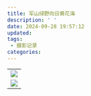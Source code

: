 ```yaml
---
title: 军山绿野向日葵花海
description: ' '
date: 2024-09-28 19:57:12
updated:
tags:
 - 摄影记录
categories:
---
```

<table>
   <tr>
        <td ><center><img src="https://pub-fc357e9fb3f444e694b227ed64be66b9.r2.dev/sunflower/DSC_0189.JPG" ></center></td>
    </tr>
    <tr>
        <td ><center><img src="https://pub-fc357e9fb3f444e694b227ed64be66b9.r2.dev/sunflower/DSC_0175.JPG" ></center></td>
   </tr>
</table>